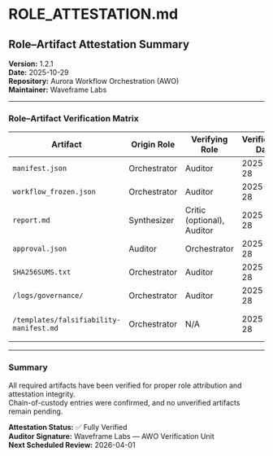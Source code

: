 # ROLE_ATTESTATION.md

## Role–Artifact Attestation Summary
**Version:** 1.2.1  
**Date:** 2025-10-29  
**Repository:** Aurora Workflow Orchestration (AWO)  
**Maintainer:** Waveframe Labs  

---

### Role–Artifact Verification Matrix

| Artifact | Origin Role | Verifying Role | Verification Date | ADR Reference | Status |
|-----------|--------------|----------------|-------------------|---------------|---------|
| `manifest.json` | Orchestrator | Auditor | 2025-10-28 | 0002, 0012 | ✅ Approved |
| `workflow_frozen.json` | Orchestrator | Auditor | 2025-10-28 | 0002, 0004 | ✅ Approved |
| `report.md` | Synthesizer | Critic (optional), Auditor | 2025-10-28 | 0009, 0012 | ✅ Approved |
| `approval.json` | Auditor | Orchestrator | 2025-10-28 | 0012, 0015 | ✅ Approved |
| `SHA256SUMS.txt` | Orchestrator | Auditor | 2025-10-28 | 0015, 0016 | ✅ Verified |
| `/logs/governance/` | Orchestrator | Auditor | 2025-10-28 | 0017 | ✅ Verified |
| `/templates/falsifiability-manifest.md` | Orchestrator | N/A | 2025-10-28 | 0011 | ✅ Template Complete |

---

### Summary
All required artifacts have been verified for proper role attribution and attestation integrity.  
Chain-of-custody entries were confirmed, and no unverified artifacts remain pending.

**Attestation Status:** ✅ Fully Verified  
**Auditor Signature:** Waveframe Labs — AWO Verification Unit  
**Next Scheduled Review:** 2026-04-01
